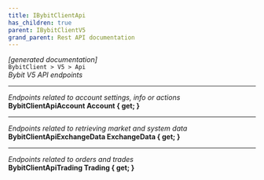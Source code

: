 ```yaml
---
title: IBybitClientApi
has_children: true
parent: IBybitClientV5
grand_parent: Rest API documentation
---
```

*[generated documentation]*  
`BybitClient > V5 > Api`  
*Bybit V5 API endpoints*
  
***
*Endpoints related to account settings, info or actions*  
**BybitClientApiAccount Account { get; }**  
***
*Endpoints related to retrieving market and system data*  
**BybitClientApiExchangeData ExchangeData { get; }**  
***
*Endpoints related to orders and trades*  
**BybitClientApiTrading Trading { get; }**  
